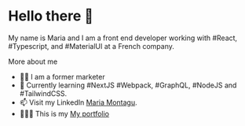 
# Hello there 👋

My name is Maria and I am a front end developer working with #React, #Typescript,  and #MaterialUI at a French company. 

More about me
- 👩‍🎓 I am a former marketer
- 🌱 Currently learning #NextJS #Webpack, #GraphQL, #NodeJS and #TailwindCSS.
- 📫 Visit my LinkedIn
[Maria Montagu](https://www.linkedin.com/in/mariafmontagu/).
- 👩🏻‍💻 This is my [My portfolio](https://mafemont16.github.io/portfolio/)


<!--
**mafemont16/mafemont16** is a ✨ _special_ ✨ repository because its `README.md` (this file) appears on your GitHub profile.

Here are some ideas to get you started:

- 🔭 I’m currently working on ...
- 🌱 I’m currently learning ...
- 👯 I’m looking to collaborate on ...
- 🤔 I’m looking for help with ...
- 💬 Ask me about ...
- 📫 How to reach me: ...
- 😄 Pronouns: ...
- ⚡ Fun fact: ...
-->
